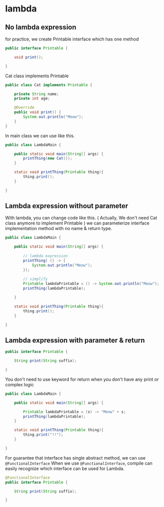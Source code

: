 # lambda

## No lambda expression
for practice, we create Printable interface which has one method
```java
public interface Printable {

    void print();

}
```
Cat class implements Printable
```java
public class Cat implements Printable {

    private String name;
    private int age;

    @Override
    public void print() {
        System.out.println("Meow");
    }
}
```
In main class we can use like this.
```java
public class LambdaMain {

    public static void main(String[] args) {
        printThing(new Cat());
    }

    static void printThing(Printable thing){
        thing.print();
    }

}
```
## Lambda expression without parameter
With lambda, you can change code like this. ( Actually, We don't need Cat class anymore to implement Printable )
we can parameterize interface implementation method with no name & return type.
```java
public class LambdaMain {

    public static void main(String[] args) {
        
        // lambda expression
        printThing( () -> {
            System.out.println("Meow");
        });
        
        // simplify
        Printable lambdaPrintable = () -> System.out.println("Meow");
        printThing(lambdaPrintable);

    }

    static void printThing(Printable thing){
        thing.print();
    }

}
```
## Lambda expression with parameter & return
```java
public interface Printable {

    String print(String suffix);

}
```
You don't need to use keyword for return when you don't have any print or complex logic  
```java
public class LambdaMain {

    public static void main(String[] args) {

        Printable lambdaPrintable = (s) -> "Meow" + s;
        printThing(lambdaPrintable);
    }

    static void printThing(Printable thing){
        thing.print("!!");
    }

}
```
For guarantee that interface has single abstract method, we can use `@FunctionalInterface`
When we use `@FunctionalInterface`, compile can easily recognize which interface can be used for Lambda.
```java
@FunctionalInterface
public interface Printable {

    String print(String suffix);

}
```
